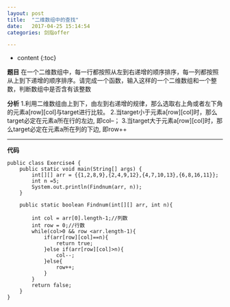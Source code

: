 ```yaml
---
layout: post
title:  "二维数组中的查找"
date:   2017-04-25 15:14:54
categories: 剑指offer

---
```


* content
{:toc}

**题目**
在一个二维数组中，每一行都按照从左到右递增的顺序排序，每一列都按照从上到下递增的顺序排序。请完成一个函数，输入这样的一个二维数组和一个整数，判断数组中是否含有该整数

**分析**
1.利用二维数组由上到下，由左到右递增的规律，那么选取右上角或者左下角的元素a[row][col]与target进行比较。 
2.当target小于元素a[row][col]时，那么target必定在元素a所在行的左边, 即col–； 
3.当target大于元素a[row][col]时，那么target必定在元素a所在列的下边, 即row++


---
**代码**
	
	public class Exercise4 {
		public static void main(String[] args) {
			int[][] arr = {{1,2,8,9},{2,4,9,12},{4,7,10,13},{6,8,16,11}};
			int n =5;
			System.out.println(Findnum(arr, n));
		}
		
		public static boolean Findnum(int[][] arr, int n){
			
			int col = arr[0].length-1;//列数
			int row = 0;//行数
			while(col>0 && row <arr.length-1){
				if(arr[row][col]==n){
					return true;
				}else if(arr[row][col]>n){
					col--;
				}else{
					row++;
				}
			}
			return false;
		}
	}
